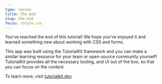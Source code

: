 ```yaml
---
type: lesson
title: The end
slug: the-end
focus: /style.css
---
```

You've reached the end of this tutorial! We hope you've enjoyed it and learned something new about working with CSS and forms.

This app was built using the TutorialKit framework and you can make a similar learning resource for your team or open-source community yourself! TutorialKit provides all the necessary tooling, and UI out of the box, so that you can focus on the content.

To learn more, visit <a href="https://tutorialkit.dev">tutorialkit.dev</a>.
